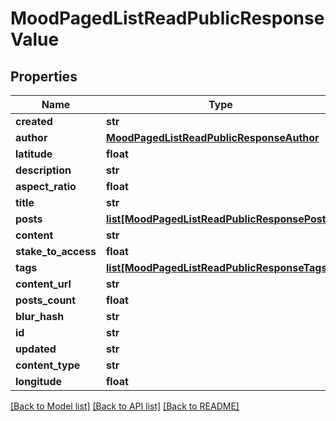 # MoodPagedListReadPublicResponseValue

## Properties
Name | Type | Description | Notes
------------ | ------------- | ------------- | -------------
**created** | **str** |  | [optional] 
**author** | [**MoodPagedListReadPublicResponseAuthor**](MoodPagedListReadPublicResponseAuthor.md) |  | [optional] 
**latitude** | **float** |  | [optional] 
**description** | **str** |  | [optional] 
**aspect_ratio** | **float** |  | [optional] 
**title** | **str** |  | [optional] 
**posts** | [**list[MoodPagedListReadPublicResponsePosts]**](MoodPagedListReadPublicResponsePosts.md) |  | [optional] 
**content** | **str** |  | [optional] 
**stake_to_access** | **float** |  | [optional] 
**tags** | [**list[MoodPagedListReadPublicResponseTags]**](MoodPagedListReadPublicResponseTags.md) |  | [optional] 
**content_url** | **str** |  | [optional] 
**posts_count** | **float** |  | [optional] 
**blur_hash** | **str** |  | [optional] 
**id** | **str** |  | [optional] 
**updated** | **str** |  | [optional] 
**content_type** | **str** |  | [optional] 
**longitude** | **float** |  | [optional] 

[[Back to Model list]](../README.md#documentation-for-models) [[Back to API list]](../README.md#documentation-for-api-endpoints) [[Back to README]](../README.md)


